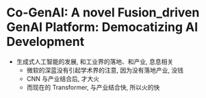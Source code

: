 # Co-GenAI: A novel Fusion_driven GenAI Platform: Democatizing AI Development

- 生成式人工智能的发展, 和工业界的落地、和产业, 息息相关
	- 微软的深蓝没有引起学术界的注意, 因为没有落地产业, 没钱
	- CNN 与产业结合后, 才大火
	- 而现在的 Transformer, 与产业结合快, 所以火的快